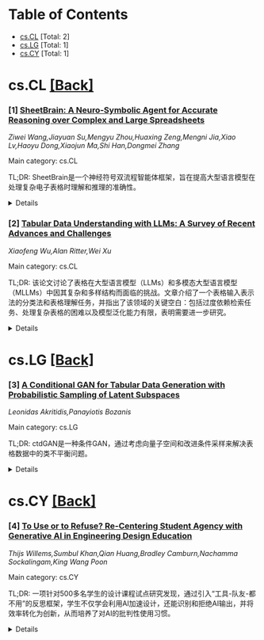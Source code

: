 <div id=toc></div>

# Table of Contents

- [cs.CL](#cs.CL) [Total: 2]
- [cs.LG](#cs.LG) [Total: 1]
- [cs.CY](#cs.CY) [Total: 1]


<div id='cs.CL'></div>

# cs.CL [[Back]](#toc)

### [1] [SheetBrain: A Neuro-Symbolic Agent for Accurate Reasoning over Complex and Large Spreadsheets](https://arxiv.org/abs/2510.19247)
*Ziwei Wang,Jiayuan Su,Mengyu Zhou,Huaxing Zeng,Mengni Jia,Xiao Lv,Haoyu Dong,Xiaojun Ma,Shi Han,Dongmei Zhang*

Main category: cs.CL

TL;DR: SheetBrain是一个神经符号双流程智能体框架，旨在提高大型语言模型在处理复杂电子表格时理解和推理的准确性。


<details>
  <summary>Details</summary>
Motivation: 大型语言模型在理解和推理复杂电子表格时面临挑战，尤其是在准确捕获表格结构和确保推理正确性方面。

Method: 我们提出了SheetBrain，一个包含三个核心模块的神经符号双流程智能体框架：理解模块（提供表格概述和查询洞察）、执行模块（集成Python沙盒和Excel助手工具包）和验证模块（验证推理和答案的正确性，并在必要时触发重新执行）。此外，我们还引入了SheetBench，一个针对大型、多表和结构复杂电子表格的新基准。

Result: SheetBrain在现有表格问答和操作基准以及更具挑战性的SheetBench场景中都显著提高了准确性。

Conclusion: SheetBrain显著提升了大型语言模型处理复杂电子表格的推理准确性。

Abstract: Understanding and reasoning over complex spreadsheets remain fundamental
challenges for large language models (LLMs), which often struggle with
accurately capturing the complex structure of tables and ensuring reasoning
correctness. In this work, we propose SheetBrain, a neuro-symbolic dual
workflow agent framework designed for accurate reasoning over tabular data,
supporting both spreadsheet question answering and manipulation tasks.
SheetBrain comprises three core modules: an understanding module, which
produces a comprehensive overview of the spreadsheet - including sheet summary
and query-based problem insight to guide reasoning; an execution module, which
integrates a Python sandbox with preloaded table-processing libraries and an
Excel helper toolkit for effective multi-turn reasoning; and a validation
module, which verifies the correctness of reasoning and answers, triggering
re-execution when necessary. We evaluate SheetBrain on multiple public tabular
QA and manipulation benchmarks, and introduce SheetBench, a new benchmark
targeting large, multi-table, and structurally complex spreadsheets.
Experimental results show that SheetBrain significantly improves accuracy on
both existing benchmarks and the more challenging scenarios presented in
SheetBench. Our code is publicly available at
https://github.com/microsoft/SheetBrain.

</details>


### [2] [Tabular Data Understanding with LLMs: A Survey of Recent Advances and Challenges](https://arxiv.org/abs/2508.00217)
*Xiaofeng Wu,Alan Ritter,Wei Xu*

Main category: cs.CL

TL;DR: 该论文讨论了表格在大型语言模型（LLMs）和多模态大型语言模型（MLLMs）中因其复杂和多样结构而面临的挑战。文章介绍了一个表格输入表示法的分类法和表格理解任务，并指出了该领域的关键空白：包括过度依赖检索任务、处理复杂表格的困难以及模型泛化能力有限，表明需要进一步研究。


<details>
  <summary>Details</summary>
Motivation: 表格由于其复杂多变的二维结构，与线性文本输入不同，给大型语言模型（LLMs）和多模态大型语言模型（MLLMs）带来了显著挑战。表格格式和用途的多样性导致了专业化方法而非通用方法的出现，使得表格理解任务的探索变得困难重重。因此，需要解决这些挑战。

Method: 本文通过引入表格输入表示法的分类法和表格理解任务的介绍来阐明关键概念。

Result: 研究发现领域内存在几个关键空白：(1) 主要任务集中于检索，对数学和逻辑操作之外的推理需求很少；(2) 模型在处理复杂表格结构、大规模表格、长上下文或多表格场景时面临重大挑战；(3) 模型在不同表格表示和格式之间的泛化能力有限。

Conclusion: 该领域急需进一步研究，以解决表格理解中存在的关键空白，特别是在超越检索的推理能力、处理复杂表格结构以及提高模型泛化能力方面。

Abstract: Tables have gained significant attention in large language models (LLMs) and
multimodal large language models (MLLMs) due to their complex and flexible
structure. Unlike linear text inputs, tables are two-dimensional, encompassing
formats that range from well-structured database tables to complex,
multi-layered spreadsheets, each with different purposes. This diversity in
format and purpose has led to the development of specialized methods and tasks,
instead of universal approaches, making navigation of table understanding tasks
challenging. To address these challenges, this paper introduces key concepts
through a taxonomy of tabular input representations and an introduction of
table understanding tasks. We highlight several critical gaps in the field that
indicate the need for further research: (1) the predominance of
retrieval-focused tasks that require minimal reasoning beyond mathematical and
logical operations; (2) significant challenges faced by models when processing
complex table structures, large-scale tables, length context, or multi-table
scenarios; and (3) the limited generalization of models across different
tabular representations and formats.

</details>


<div id='cs.LG'></div>

# cs.LG [[Back]](#toc)

### [3] [A Conditional GAN for Tabular Data Generation with Probabilistic Sampling of Latent Subspaces](https://arxiv.org/abs/2508.00472)
*Leonidas Akritidis,Panayiotis Bozanis*

Main category: cs.LG

TL;DR: ctdGAN是一种条件GAN，通过考虑向量子空间和改进条件采样来解决表格数据中的类不平衡问题。


<details>
  <summary>Details</summary>
Motivation: 表格数据中的类不平衡问题会严重降低机器学习任务的性能。现有GAN模型在生成合成数据时未能充分考虑输入样本的向量子空间，导致数据在任意位置生成，并且对类别标签的处理不够有效，降低了条件采样的效果。

Method: ctdGAN首先执行空间分区步骤，为输入样本分配聚类标签。随后，它利用这些标签通过一种新颖的概率采样策略和惩罚聚类及类别误预测的新损失函数来合成样本。此外，它还引入了一种简单有效的逐聚类缩放技术。

Result: ctdGAN在14个不平衡数据集上的详尽评估表明，它在生成高保真样本和提高分类准确性方面表现优越。

Conclusion: ctdGAN通过在与原始数据分布相似的子空间中生成样本，有效地缓解了表格数据集中的类不平衡问题，从而生成了更好的合成数据并提高了分类性能。

Abstract: The tabular form constitutes the standard way of representing data in
relational database systems and spreadsheets. But, similarly to other forms,
tabular data suffers from class imbalance, a problem that causes serious
performance degradation in a wide variety of machine learning tasks. One of the
most effective solutions dictates the usage of Generative Adversarial Networks
(GANs) in order to synthesize artificial data instances for the
under-represented classes. Despite their good performance, none of the proposed
GAN models takes into account the vector subspaces of the input samples in the
real data space, leading to data generation in arbitrary locations. Moreover,
the class labels are treated in the same manner as the other categorical
variables during training, so conditional sampling by class is rendered less
effective. To overcome these problems, this study presents ctdGAN, a
conditional GAN for alleviating class imbalance in tabular datasets. Initially,
ctdGAN executes a space partitioning step to assign cluster labels to the input
samples. Subsequently, it utilizes these labels to synthesize samples via a
novel probabilistic sampling strategy and a new loss function that penalizes
both cluster and class mis-predictions. In this way, ctdGAN is trained to
generate samples in subspaces that resemble those of the original data
distribution. We also introduce several other improvements, including a simple,
yet effective cluster-wise scaling technique that captures multiple feature
modes without affecting data dimensionality. The exhaustive evaluation of
ctdGAN with 14 imbalanced datasets demonstrated its superiority in generating
high fidelity samples and improving classification accuracy.

</details>


<div id='cs.CY'></div>

# cs.CY [[Back]](#toc)

### [4] [To Use or to Refuse? Re-Centering Student Agency with Generative AI in Engineering Design Education](https://arxiv.org/abs/2510.19342)
*Thijs Willems,Sumbul Khan,Qian Huang,Bradley Camburn,Nachamma Sockalingam,King Wang Poon*

Main category: cs.CY

TL;DR: 一项针对500多名学生的设计课程试点研究发现，通过引入“工具-队友-都不用”的反思框架，学生不仅学会利用AI加速设计，还能识别和拒绝AI输出，并将效率转化为创新，从而培养了对AI的批判性使用习惯。


<details>
  <summary>Details</summary>
Motivation: 探索如何在教育环境中引导学生批判性地使用AI进行设计，超越简单的自动化，转向创新，并解决AI使用中代理、伦理和语境等深层问题。

Method: 在一门为期13周、有500多名大一工程和建筑学生参加的AI增强设计课程中进行试点研究。学生被要求反思AI是作为工具、队友还是不使用。通过对13份结构化反思表格、8份插图摘要以及教师和研究人员笔记进行定性编码来收集证据。

Result: 引入生成式AI带来了加速原型设计、快速技能习得、迭代提示优化、用户研究中刻意“关闭”以及识别幻觉的新兴常规等共享实践。学生不仅利用AI提高速度，还学会了拒绝其输出、发明自己的幻觉应对方法，并将节省的时间用于更深入的用户研究，从而将效率转化为创新。

Conclusion: 可以将AI的采用转化为一种可评估的设计习惯；奖励选择性不使用有助于培养对幻觉有意识的工作流程；通过工具访问、反思、角色标记和竞赛奖励等协调一致的措施，可以在不影响问责制的前提下，扩大教育中基于AI的创新。

Abstract: This pilot study traces students' reflections on the use of AI in a 13-week
foundational design course enrolling over 500 first-year engineering and
architecture students at the Singapore University of Technology and Design. The
course was an AI-enhanced design course, with several interventions to equip
students with AI based design skills. Students were required to reflect on
whether the technology was used as a tool (instrumental assistant), a teammate
(collaborative partner), or neither (deliberate non-use). By foregrounding this
three-way lens, students learned to use AI for innovation rather than just
automation and to reflect on agency, ethics, and context rather than on prompt
crafting alone. Evidence stems from coursework artefacts: thirteen structured
reflection spreadsheets and eight illustrated briefs submitted, combined with
notes of teachers and researchers. Qualitative coding of these materials
reveals shared practices brought about through the inclusion of Gen-AI,
including accelerated prototyping, rapid skill acquisition, iterative prompt
refinement, purposeful "switch-offs" during user research, and emergent
routines for recognizing hallucinations. Unexpectedly, students not only
harnessed Gen-AI for speed but (enabled by the tool-teammate-neither triage)
also learned to reject its outputs, invent their own hallucination fire-drills,
and divert the reclaimed hours into deeper user research, thereby transforming
efficiency into innovation. The implications of the approach we explore shows
that: we can transform AI uptake into an assessable design habit; that
rewarding selective non-use cultivates hallucination-aware workflows; and,
practically, that a coordinated bundle of tool access, reflection, role
tagging, and public recognition through competition awards allows AI based
innovation in education to scale without compromising accountability.

</details>
